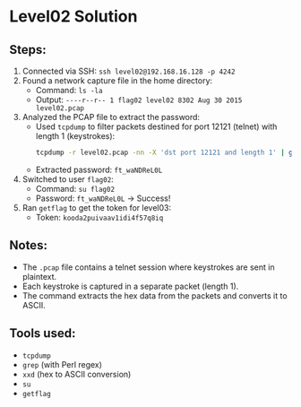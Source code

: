 # Level02 Solution

## Steps:
1. Connected via SSH: `ssh level02@192.168.16.128 -p 4242`
2. Found a network capture file in the home directory:
   - Command: `ls -la`
   - Output: `----r--r-- 1 flag02 level02 8302 Aug 30 2015 level02.pcap`
3. Analyzed the PCAP file to extract the password:
   - Used `tcpdump` to filter packets destined for port 12121 (telnet) with length 1 (keystrokes):
     ```bash
     tcpdump -r level02.pcap -nn -X 'dst port 12121 and length 1' | grep -oP '0x0030:.* \K[0-9a-f]{2}$' | xxd -r -p
     ```
   - Extracted password: `ft_waNDReL0L`
4. Switched to user `flag02`:
   - Command: `su flag02`
   - Password: `ft_waNDReL0L` → Success!
5. Ran `getflag` to get the token for level03:
   - Token: `kooda2puivaav1idi4f57q8iq`

## Notes:
- The `.pcap` file contains a telnet session where keystrokes are sent in plaintext.
- Each keystroke is captured in a separate packet (length 1).
- The command extracts the hex data from the packets and converts it to ASCII.

## Tools used:
- `tcpdump`
- `grep` (with Perl regex)
- `xxd` (hex to ASCII conversion)
- `su`
- `getflag`